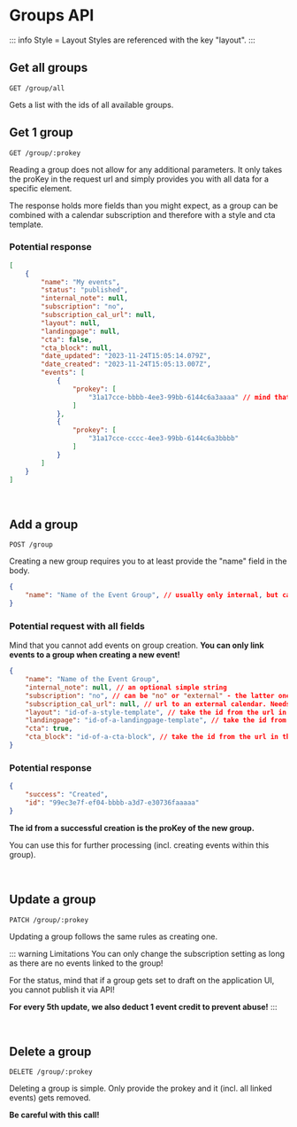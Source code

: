 
# Groups API

::: info Style = Layout
Styles are referenced with the key "layout".
:::

## Get all groups

```
GET /group/all
```

Gets a list with the ids of all available groups.

## Get 1 group

```
GET /group/:prokey
```

Reading a group does not allow for any additional parameters. It only takes the proKey in the request url and simply provides you with all data for a specific element.

The response holds more fields than you might expect, as a group can be combined with a calendar subscription and therefore with a style and cta template.

### Potential response

```json
[
    {
        "name": "My events",
        "status": "published",
        "internal_note": null,
        "subscription": "no",
        "subscription_cal_url": null,
        "layout": null,
        "landingpage": null,
        "cta": false,
        "cta_block": null,
        "date_updated": "2023-11-24T15:05:14.079Z",
        "date_created": "2023-11-24T15:05:13.007Z",
        "events": [
            {
                "prokey": [
                    "31a17cce-bbbb-4ee3-99bb-6144c6a3aaaa" // mind that the prokey is part of an array, even it can only always be 1 per event
                ]
            },
            {
                "prokey": [
                    "31a17cce-cccc-4ee3-99bb-6144c6a3bbbb"
                ]
            }
        ]
    }
]
```

<br />

## Add a group

```
POST /group
```

Creating a new group requires you to at least provide the "name" field in the body.

```json
{
    "name": "Name of the Event Group", // usually only internal, but can also appear publicly, if you use the subscription functionality!
}
```

### Potential request with all fields

Mind that you cannot add events on group creation. **You can only link events to a group when creating a new event!**

```json
{
    "name": "Name of the Event Group",
    "internal_note": null, // an optional simple string
    "subscription": "no", // can be "no" or "external" - the latter one requires a subscription_cal_url
    "subscription_cal_url": null, // url to an external calendar. Needs to start with "http"! Usually ends with ".ics"
    "layout": "id-of-a-style-template", // take the id from the url in the application
    "landingpage": "id-of-a-landingpage-template", // take the id from the url in the application
    "cta": true,
    "cta_block": "id-of-a-cta-block", // take the id from the url in the application
}
```

### Potential response

```json
{
    "success": "Created",
    "id": "99ec3e7f-ef04-bbbb-a3d7-e30736faaaaa"
}
```

**The id from a successful creation is the proKey of the new group.**

You can use this for further processing (incl. creating events within this group).

<br />

## Update a group

```
PATCH /group/:prokey
```

Updating a group follows the same rules as creating one.

::: warning Limitations
You can only change the subscription setting as long as there are no events linked to the group!

For the status, mind that if a group gets set to draft on the application UI, you cannot publish it via API!

**For every 5th update, we also deduct 1 event credit to prevent abuse!**
:::

<br />

## Delete a group

```
DELETE /group/:prokey
```

Deleting a group is simple. Only provide the prokey and it (incl. all linked events) gets removed.

**Be careful with this call!**